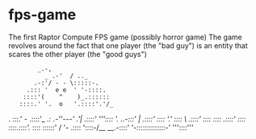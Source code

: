 # fps-game
The first Raptor Compute FPS game (possibly horror game)
The game revolves around the fact that one player (the "bad guy") is an entity that scares the other player (the "good guys")


            _.-, 
              _ .-'  / .._
           .-:'/ - - \:::::-.
         .::: '  e e  ' '-::::.
        ::::'(    ^    )_.::::::
       ::::.' '.  o   '.::::'.'/_
   .  :::.'       -  .::::'_   _.:
 .-''---' .'|      .::::'   '''::::
'. ..-:::'  |    .::::'        ::::
 '.' ::::    \ .::::'          ::::
      ::::   .::::'           ::::
       ::::.::::'._          ::::
        ::::::' /  '-      .::::
         '::::-/__    __.-::::'
           '-::::::::::::::-'
               '''::::'''
